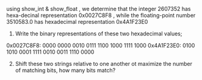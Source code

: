 using show_int & show_float , we determine that the integer 2607352 has hexa-decinal representation 0x0027C8F8 , while the floating-point number 3510583.0 has hexadecimal representation 0x4A1F23E0

1. Write the binary representations of these two hexadecimal values;

0x0027C8F8: 0000 0000 0010 0111 1100 1000 1111 1000
0x4A1F23E0: 0100 1010 0001 1111 0010 0011 1110 0000

2. Shift these two strings relative to one another ot maximize the number of matching bits, how many bits match?